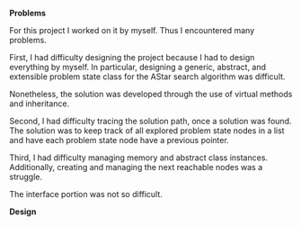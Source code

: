 **Problems**

For this project I worked on it by myself. Thus I encountered many problems.

First, I had difficulty designing the project because I had to design everything by myself. In particular, designing a generic, abstract, and extensible problem state class for the AStar search algorithm was difficult.

Nonetheless, the solution was developed through the use of virtual methods and inheritance.

Second, I had difficulty tracing the solution path, once a solution was found. The solution was to keep track of all explored problem state nodes in a list and have each problem state node have a previous pointer.

Third, I had difficulty managing memory and abstract class instances. Additionally, creating and managing the next reachable nodes was a struggle. 

The interface portion was not so difficult.

**Design**
